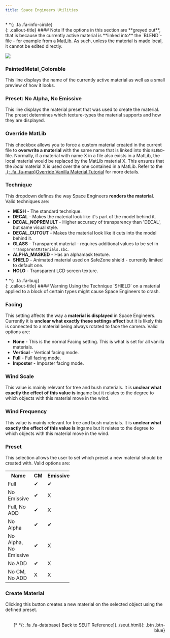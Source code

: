 ```yaml
---
title: Space Engineers Utilities
---
```


<div class="callout-block callout-info"><div class="icon-holder">*&nbsp;*{: .fa .fa-info-circle}
</div><div class="content">
{: .callout-title}
#### Note
If the options in this section are **greyed out**, that is because the currently active material is **linked into** the `BLEND`-file - for example from a MatLib. As such, unless the material is made local, it cannot be edited directly.
</div></div>

![](/modding-reference/assets/images/reference/seut/shader-editor-panel_1.png)

### PaintedMetal_Colorable
This line displays the name of the currently active material as well as a small preview of how it looks.

### Preset: No Alpha, No Emissive
This line displays the material preset that was used to create the material. The preset determines which texture-types the material supports and how they are displayed.

### Override MatLib
This checkbox allows you to force a custom material created in the current file to **overwrite a material** with the same name that is linked into this `BLEND`-file. Normally, if a material with name X in a file also exists in a MatLib, the local material would be replaced by the MatLib material X. This ensures that the *local* material X is used over the one contained in a MatLib. Refer to the [*&nbsp;*{: .fa .fa-map}Override Vanilla Material Tutorial]() for more details.

### Technique
This dropdown defines the way Space Engineers **renders the material**. Valid techniques are:

* **MESH** - The standard technique.
* **DECAL** - Makes the material look like it's part of the model behind it.
* **DECAL_NOPREMULT** - Higher accuracy of transparency than 'DECAL', but same visual style.
* **DECAL_CUTOUT** - Makes the material look like it cuts into the model behind it.
* **GLASS** - Transparent material - requires additional values to be set in `TransparentMaterials.sbc`.
* **ALPHA_MASKED** - Has an alphamask texture.
* **SHIELD** - Animated material used on SafeZone shield - currently limited to default one.
* **HOLO** - Transparent LCD screen texture.

<div class="callout-block callout-warning"><div class="icon-holder">*&nbsp;*{: .fa .fa-bug}
</div><div class="content">
{: .callout-title}
#### Warning
Using the Technique `SHIELD` on a material applied to a block of certain types might cause Space Engineers to crash.
</div></div>

### Facing
This setting affects the way a **material is displayed** in Space Engineers. Currently it is **unclear what exactly these settings affect** but it is likely this is connected to a material being always rotated to face the camera. Valid options are:

* **None** - This is the normal Facing setting. This is what is set for all vanilla materials.
* **Vertical** - Vertical facing mode.
* **Full** - Full facing mode.
* **Imposter** - Imposter facing mode.

### Wind Scale
This value is mainly relevant for tree and bush materials. It is **unclear what exactly the effect of this value is** ingame but it relates to the degree to which objects with this material move in the wind.

### Wind Frequency
This value is mainly relevant for tree and bush materials. It is **unclear what exactly the effect of this value is** ingame but it relates to the degree to which objects with this material move in the wind.

### Preset
This selection allows the user to set which preset a new material should be created with. Valid options are:

<table style="width:40%">
  <tr>
    <th>Name</th>
    <th>CM</th>
    <th>Emissive</th>
    <th>ADD</th>
    <th>NG</th>
    <th>Alpha</th>
  </tr>
  <tr>
    <td>Full</td>
    <td>✔</td>
    <td>✔</td>
    <td>✔</td>
    <td>✔</td>
    <td>✔</td>
  </tr>
  <tr>
    <td>No Emissive</td>
    <td>✔</td>
    <td>X</td>
    <td>✔</td>
    <td>✔</td>
    <td>✔</td>
  </tr>
  <tr>
    <td>Full, No ADD</td>
    <td>✔</td>
    <td>X</td>
    <td>X</td>
    <td>✔</td>
    <td>✔</td>
  </tr>
  <tr>
    <td>No Alpha</td>
    <td>✔</td>
    <td>✔</td>
    <td>✔</td>
    <td>✔</td>
    <td>X</td>
  </tr>
  <tr>
    <td>No Alpha, No Emissive</td>
    <td>✔</td>
    <td>X</td>
    <td>✔</td>
    <td>✔</td>
    <td>X</td>
  </tr>
  <tr>
    <td>No ADD</td>
    <td>✔</td>
    <td>X</td>
    <td>X</td>
    <td>✔</td>
    <td>X</td>
  </tr>
  <tr>
    <td>No CM, No ADD</td>
    <td>X</td>
    <td>X</td>
    <td>X</td>
    <td>✔</td>
    <td>✔</td>
  </tr>
</table>

### Create Material
Clicking this button creates a new material on the selected object using the defined preset.
<br><br/>
<p style="text-align:right">[*&nbsp;*{: .fa .fa-database} Back to SEUT Reference](../seut.html){: .btn .btn-blue}</p>

